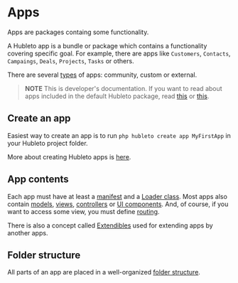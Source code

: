 # Apps

Apps are packages containg some functionality.

A Hubleto app is a bundle or package which contains a functionality covering specific goal. For example, there are apps like `Customers`, `Contacts`, `Campaings`, `Deals`, `Projects`, `Tasks` or others.

There are several [types](apps/types) of apps: community, custom or external.

> **NOTE** This is developer's documentation. If you want to read about apps included in the default Hubleto package, read [this](../apps) or [this](https://help.hubleto.com/v0/en/apps/community).

## Create an app

Easiest way to create an app is to run `php hubleto create app MyFirstApp` in your Hubleto project folder.

More about creating Hubleto apps is [here](apps/how-to-create-app).

## App contents

Each app must have at least a [manifest](apps/manifest) and a [Loader class](apps/loader). Most apps also contain [models](models), [views](views), [controllers](controllers) or [UI components](ui). And, of course, if you want to access some view, you must define [routing](routing).

There is also a concept called [Extendibles](extendibles) used for extending apps by another apps.

## Folder structure

All parts of an app are placed in a well-organized [folder structure](apps/folder-structure).